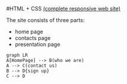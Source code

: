 #HTML + CSS [(complete responsive web site)](%28https://youtu.be/2W1bDbDYQ_o%29)

The site consists of three parts: 
 - home page
 - contacts page
 - presentation page 
 

```mermaid
graph LR
A[HomePage] --> B(who we are)
A --> C(contact us)
B --> D{sign up}
C --> D
```


